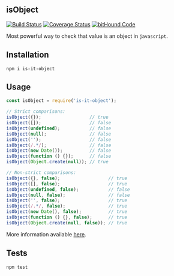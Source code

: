 isObject
-

[![Build Status](https://travis-ci.org/cn007b/isobject.svg?branch=master)](https://travis-ci.org/cn007b/isobject)
[![Coverage Status](https://coveralls.io/repos/github/cn007b/is-it-object/badge.svg?branch=master)](https://coveralls.io/github/cn007b/is-it-object?branch=master)
[![bitHound Code](https://www.bithound.io/github/cn007b/is-it-object/badges/code.svg)](https://www.bithound.io/github/cn007b/is-it-object)

Most powerful way to check that value is an object in `javascript`.

## Installation

`npm i is-it-object`

## Usage

````js
const isObject = require('is-it-object');

// Strict comparisons:
isObject({});                  // true
isObject([]);                  // false
isObject(undefined);           // false
isObject(null);                // false
isObject('');                  // false
isObject(/.*/);                // false
isObject(new Date());          // false
isObject(function () {});      // false
isObject(Object.create(null)); // true

// Non-strict comparisons:
isObject({}, false);                  // true
isObject([], false);                  // true
isObject(undefined, false);           // false
isObject(null, false);                // false
isObject('', false);                  // true
isObject(/.*/, false);                // true
isObject(new Date(), false);          // true
isObject(function () {}, false);      // true
isObject(Object.create(null, false)); // true
````
More information available [here](https://stackoverflow.com/a/46663081/3612353).

## Tests

`npm test`
